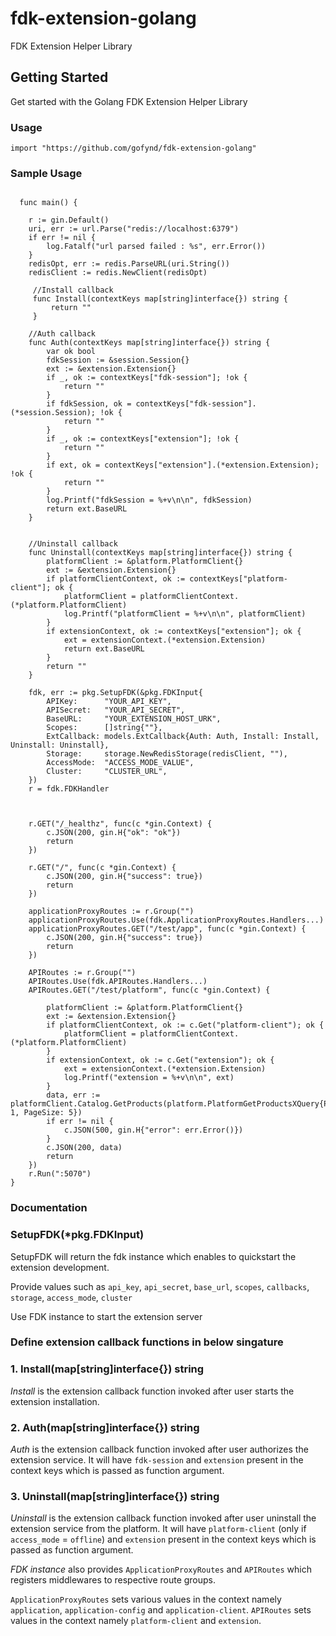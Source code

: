 # fdk-extension-golang
FDK Extension Helper Library


## Getting Started

Get started with the Golang FDK Extension Helper Library

### Usage

```
import "https://github.com/gofynd/fdk-extension-golang"
```

### Sample Usage 

```golang

  func main() {

	r := gin.Default()
	uri, err := url.Parse("redis://localhost:6379")
	if err != nil {
		log.Fatalf("url parsed failed : %s", err.Error())
	}
	redisOpt, err := redis.ParseURL(uri.String())
    redisClient := redis.NewClient(redisOpt)
    
     //Install callback
     func Install(contextKeys map[string]interface{}) string {
         return ""
     }

    //Auth callback
    func Auth(contextKeys map[string]interface{}) string {
        var ok bool
        fdkSession := &session.Session{}
        ext := &extension.Extension{}
        if _, ok := contextKeys["fdk-session"]; !ok {
            return ""
        }
        if fdkSession, ok = contextKeys["fdk-session"].(*session.Session); !ok {
            return ""
        }
        if _, ok := contextKeys["extension"]; !ok {
            return ""
        }
        if ext, ok = contextKeys["extension"].(*extension.Extension); !ok {
            return ""
        }
        log.Printf("fdkSession = %+v\n\n", fdkSession)
        return ext.BaseURL
    }


    //Uninstall callback
    func Uninstall(contextKeys map[string]interface{}) string {
        platformClient := &platform.PlatformClient{}
        ext := &extension.Extension{}
        if platformClientContext, ok := contextKeys["platform-client"]; ok {
            platformClient = platformClientContext.(*platform.PlatformClient)
            log.Printf("platformClient = %+v\n\n", platformClient)
        }
        if extensionContext, ok := contextKeys["extension"]; ok {
            ext = extensionContext.(*extension.Extension)
            return ext.BaseURL
        }
        return ""
    }

	fdk, err := pkg.SetupFDK(&pkg.FDKInput{
		APIKey:      "YOUR_API_KEY",
		APISecret:   "YOUR_API_SECRET",
		BaseURL:     "YOUR_EXTENSION_HOST_URK",
		Scopes:      []string{""},
		ExtCallback: models.ExtCallback{Auth: Auth, Install: Install, Uninstall: Uninstall},
		Storage:     storage.NewRedisStorage(redisClient, ""),
		AccessMode:  "ACCESS_MODE_VALUE",
		Cluster:     "CLUSTER_URL",
	})
    r = fdk.FDKHandler
    


	r.GET("/_healthz", func(c *gin.Context) {
		c.JSON(200, gin.H{"ok": "ok"})
		return
	})

	r.GET("/", func(c *gin.Context) {
		c.JSON(200, gin.H{"success": true})
		return
	})

	applicationProxyRoutes := r.Group("")
	applicationProxyRoutes.Use(fdk.ApplicationProxyRoutes.Handlers...)
	applicationProxyRoutes.GET("/test/app", func(c *gin.Context) {
		c.JSON(200, gin.H{"success": true})
		return
	})

	APIRoutes := r.Group("")
	APIRoutes.Use(fdk.APIRoutes.Handlers...)
	APIRoutes.GET("/test/platform", func(c *gin.Context) {

		platformClient := &platform.PlatformClient{}
		ext := &extension.Extension{}
		if platformClientContext, ok := c.Get("platform-client"); ok {
			platformClient = platformClientContext.(*platform.PlatformClient)
		}
		if extensionContext, ok := c.Get("extension"); ok {
			ext = extensionContext.(*extension.Extension)
			log.Printf("extension = %+v\n\n", ext)
		}
		data, err := platformClient.Catalog.GetProducts(platform.PlatformGetProductsXQuery{PageNo: 1, PageSize: 5})
		if err != nil {
			c.JSON(500, gin.H{"error": err.Error()})
		}
		c.JSON(200, data)
		return
	})
	r.Run(":5070")
}
```


### Documentation


### SetupFDK(*pkg.FDKInput)
SetupFDK will return the fdk instance which enables to quickstart the extension development.

Provide values such as `api_key`, `api_secret`, `base_url`, `scopes`, `callbacks`, `storage`, `access_mode`, `cluster`

Use FDK instance to start the extension server 


### Define extension callback functions in below singature

### 1. Install(map[string]interface{}) string 
*Install* is the extension callback function invoked after user starts the extension installation.

### 2. Auth(map[string]interface{}) string 
*Auth* is the extension callback function invoked after user authorizes the extension service.
It will have `fdk-session` and `extension` present in the context keys which is passed as function argument.

### 3. Uninstall(map[string]interface{}) string 
*Uninstall* is the extension callback function invoked after user uninstall the extension service from the platform.
It will have `platform-client` (only if `access_mode` = `offline`) and `extension` present in the context keys which is passed as function argument.


*FDK instance* also provides `ApplicationProxyRoutes` and `APIRoutes` which registers middlewares to respective route groups.

`ApplicationProxyRoutes` sets various values in the context namely `application`, `application-config` and `application-client`.
`APIRoutes` sets values in the context namely `platform-client` and `extension`.

